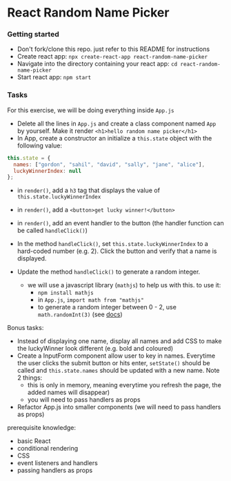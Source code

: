 # React Random Name Picker

### Getting started
- Don't fork/clone this repo. just refer to this README for instructions
- Create react app: `npx create-react-app react-random-name-picker`
- Navigate into the directory containing your react app: `cd react-random-name-picker`
- Start react app: `npm start`

### Tasks
For this exercise, we will be doing everything inside `App.js`
- Delete all the lines in `App.js` and create a class component named `App` by yourself. Make it render `<h1>hello random name picker</h1>`
- In App, create a constructor an initialize a `this.state` object with the following value:

```js
this.state = {
  names: ["gordon", "sahil", "david", "sally", "jane", "alice"],
  luckyWinnerIndex: null
};
```
- in `render()`, add a `h3` tag that displays the value of `this.state.luckyWinnerIndex`

- in `render()`, add a `<button>get lucky winner!</button>`

- in `render()`, add an event handler to the button (the handler function can be called `handleClick()`)

- In the method `handleClick()`, set `this.state.luckyWinnerIndex` to a hard-coded number (e.g. 2). Click the button and verify that a name is displayed.

- Update the method `handleClick()` to generate a random integer. 
  - we will use a javascript library (`mathjs`) to help us with this. to use it:
    - `npm install mathjs`
    - in `App.js`, `import math from "mathjs"`
    - to generate a random integer between 0 - 2, use `math.randomInt(3)` (see [docs](http://mathjs.org/docs/reference/functions/randomInt.html))


Bonus tasks:
- Instead of displaying one name, display all names and add CSS to make the luckyWinner look different (e.g. bold and coloured) 
- Create a InputForm component allow user to key in names. Everytime the user clicks the submit button or hits enter, `setState()` should be called and `this.state.names` should be updated with a new name. Note 2 things:
  - this is only in memory, meaning everytime you refresh the page, the added names will disappear)
  - you will need to pass handlers as props
- Refactor App.js into smaller components (we will need to pass handlers as props)



prerequisite knowledge:
- basic React
- conditional rendering
- CSS
- event listeners and handlers
- passing handlers as props
